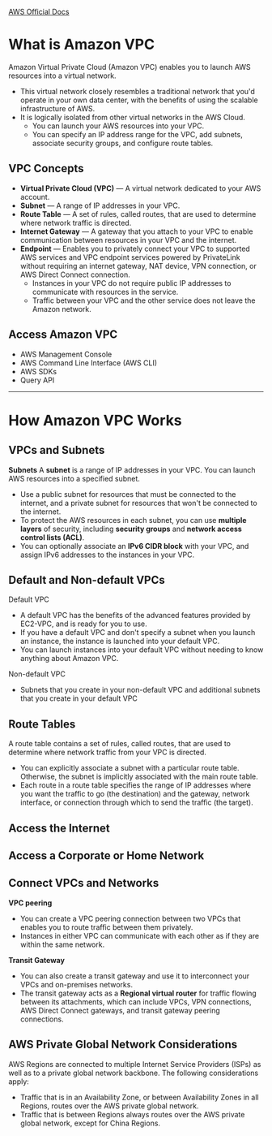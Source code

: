 [AWS Official Docs](https://docs.aws.amazon.com/vpc/index.html)

# What is Amazon VPC
Amazon Virtual Private Cloud (Amazon VPC) enables you to launch AWS resources into a virtual network.

 - This virtual network closely resembles a traditional network that you'd operate in your own data center, with the benefits of using the scalable infrastructure of AWS.
 - It is logically isolated from other virtual networks in the AWS Cloud.
	 - You can launch your AWS resources into your VPC.
	 - You can specify an IP address range for the VPC, add subnets, associate security groups, and configure route tables.

## VPC Concepts

 - **Virtual Private Cloud (VPC)** — A virtual network dedicated to your AWS account.
 - **Subnet** — A range of IP addresses in your VPC.
 - **Route Table** — A set of rules, called routes, that are used to determine where network traffic is directed.
 - **Internet Gateway** — A gateway that you attach to your VPC to enable communication between resources in your VPC and the internet.
 - **Endpoint** — Enables you to privately connect your VPC to supported AWS services and VPC endpoint services powered by PrivateLink without requiring an internet gateway, NAT device, VPN connection, or AWS Direct Connect connection. 
	 - Instances in your VPC do not require public IP addresses to communicate with resources in the service.
	 - Traffic between your VPC and the other service does not leave the Amazon network.

## Access Amazon VPC

 - AWS Management Console
 - AWS Command Line Interface (AWS CLI)
 - AWS SDKs
 - Query API

---

# How Amazon VPC Works
## VPCs and Subnets
**Subnets**
A **subnet** is a range of IP addresses in your VPC. You can launch AWS resources into a specified subnet.   
 - Use a public subnet for resources that must be connected to the internet, and a private subnet for resources that won't be connected to the internet.
 - To protect the AWS resources in each subnet, you can use **multiple layers** of security, including **security groups** and **network access control lists (ACL)**.
 - You can optionally associate an **IPv6 CIDR block** with your VPC, and assign IPv6 addresses to the instances in your VPC.

## Default and Non-default VPCs
Default VPC
 - A default VPC has the benefits of the advanced features provided by EC2-VPC, and is ready for you to use.
 - If you have a default VPC and don't specify a subnet when you launch an instance, the instance is launched into your default VPC.
 - You can launch instances into your default VPC without needing to know anything about Amazon VPC.

Non-default VPC
 - Subnets that you create in your non-default VPC and additional subnets that you create in your default VPC

## Route Tables
A route table contains a set of rules, called routes, that are used to determine where network traffic from your VPC is directed.
 - You can explicitly associate a subnet with a particular route table. Otherwise, the subnet is implicitly associated with the main route table.
 - Each route in a route table specifies the range of IP addresses where you want the traffic to go (the destination) and the gateway, network interface, or connection through which to send the traffic (the target).

## Access the Internet

## Access a Corporate or Home Network

## Connect VPCs and Networks
**VPC peering**
 - You can create a VPC peering connection between two VPCs that enables you to route traffic between them privately.
 - Instances in either VPC can communicate with each other as if they are within the same network.

**Transit Gateway**
 - You can also create a transit gateway and use it to interconnect your VPCs and on-premises networks.
 - The transit gateway acts as a **Regional virtual router** for traffic flowing between its attachments, which can include VPCs, VPN connections, AWS Direct Connect gateways, and transit gateway peering connections.

## AWS Private Global Network Considerations
AWS Regions are connected to multiple Internet Service Providers (ISPs) as well as to a private global network backbone. The following considerations apply:
 - Traffic that is in an Availability Zone, or between Availability Zones in all Regions, routes over the AWS private global network.
 - Traffic that is between Regions always routes over the AWS private global network, except for China Regions.



<!--stackedit_data:
eyJoaXN0b3J5IjpbODg5MjE0NDI3XX0=
-->